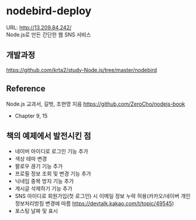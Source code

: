 # nodebird-deploy
URL: http://13.209.84.242/<br/>
Node.js로 만든 간단한 웹 SNS 서비스

## 개발과정
https://github.com/krta2/study-Node.js/tree/master/nodebird

## Reference
Node.js 교과서, 길벗, 조현영 지음 https://github.com/ZeroCho/nodejs-book
* Chapter 9, 15

## 책의 예제에서 발전시킨 점
* 네이버 아이디로 로그인 기능 추가
* 색상 테마 변경
* 팔로우 끊기 기능 추가
* 프로필 정보 조회 및 변경 기능 추가
* 닉네임 중복 방지 기능 추가
* 게시글 삭제하기 기능 추가
* SNS 아이디로 회원가입(첫 로그인) 시 이메일 정보 누락 허용(카카오/네이버 개인정보처리방침 변경에 따름 https://devtalk.kakao.com/t/topic/49545)
* 포스팅 날짜 및  표시
